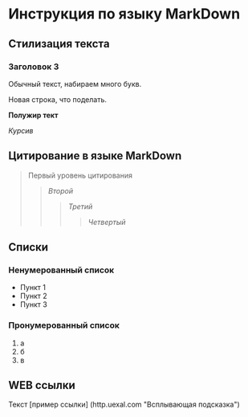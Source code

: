# Инструкция по языку MarkDown

## Стилизация текста
### Заголовок 3

Обычный текст, набираем много букв.

Новая строка, что поделать.

**Полужир тект**

*Курсив*

## **Цитирование в языке MarkDown**
>Первый уровень цитирования
>>*Второй*
>>>*Третий*
>>>>*Четвертый*

## Списки
### Ненумерованный список
* Пункт 1
* Пункт 2
* Пункт 3
### Пронумерованный список
1. а
2. б
3. в

## WEB ссылки
Текст [пример ссылки] (http.uexal.com "Всплывающая подсказка")
